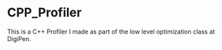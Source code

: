 # CPP_Profiler
This is a C++ Profiler I made as part of the low level optimization class at DigiPen. 
